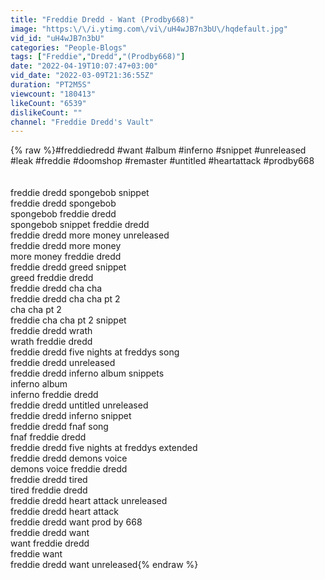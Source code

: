 ```yaml
---
title: "Freddie Dredd - Want (Prodby668)"
image: "https:\/\/i.ytimg.com\/vi\/uH4wJB7n3bU\/hqdefault.jpg"
vid_id: "uH4wJB7n3bU"
categories: "People-Blogs"
tags: ["Freddie","Dredd","(Prodby668)"]
date: "2022-04-19T10:07:47+03:00"
vid_date: "2022-03-09T21:36:55Z"
duration: "PT2M5S"
viewcount: "180413"
likeCount: "6539"
dislikeCount: ""
channel: "Freddie Dredd's Vault"
---
```

{% raw %}#freddiedredd #want #album  #inferno #snippet #unreleased #leak #freddie #doomshop #remaster #untitled #heartattack #prodby668<br /><br /><br />freddie dredd spongebob snippet<br />freddie dredd spongebob<br />spongebob freddie dredd <br />spongebob snippet freddie dredd<br />freddie dredd more money unreleased<br />freddie dredd more money <br />more money freddie dredd<br />freddie dredd greed snippet<br />greed freddie dredd<br />freddie dredd cha cha<br />freddie dredd cha cha pt 2<br />cha cha pt 2 <br />freddie cha cha pt 2 snippet<br />freddie dredd wrath<br />wrath freddie dredd<br />freddie dredd five nights at freddys song<br />freddie dredd unreleased<br />freddie dredd inferno album snippets<br />inferno album<br />inferno freddie dredd<br />freddie dredd untitled unreleased<br />freddie dredd inferno snippet<br />freddie dredd fnaf song<br />fnaf freddie dredd<br />freddie dredd five nights at freddys extended<br />freddie dredd demons voice <br />demons voice freddie dredd<br />freddie dredd tired <br />tired freddie dredd<br />freddie dredd heart attack unreleased<br />freddie dredd heart attack<br />freddie dredd want prod by 668<br />freddie dredd want<br />want freddie dredd<br />freddie want<br />freddie dredd want unreleased{% endraw %}

